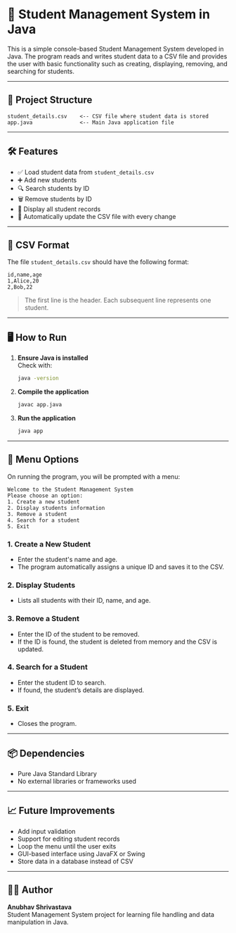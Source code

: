 # 📘 Student Management System in Java

This is a simple console-based Student Management System developed in Java. The program reads and writes student data to a CSV file and provides the user with basic functionality such as creating, displaying, removing, and searching for students.

---

## 📂 Project Structure

```
student_details.csv    <-- CSV file where student data is stored
app.java               <-- Main Java application file
```

---

## 🛠️ Features

- ✅ Load student data from `student_details.csv`
- ➕ Add new students
- 🔍 Search students by ID
- 🗑️ Remove students by ID
- 👀 Display all student records
- 📄 Automatically update the CSV file with every change

---

## 🧾 CSV Format

The file `student_details.csv` should have the following format:

```
id,name,age
1,Alice,20
2,Bob,22
```

> The first line is the header. Each subsequent line represents one student.

---

## 🖥️ How to Run

1. **Ensure Java is installed**  
   Check with:
   ```bash
   java -version
   ```

2. **Compile the application**
   ```bash
   javac app.java
   ```

3. **Run the application**
   ```bash
   java app
   ```

---

## 🧮 Menu Options

On running the program, you will be prompted with a menu:

```
Welcome to the Student Management System
Please choose an option:
1. Create a new student
2. Display students information
3. Remove a student
4. Search for a student
5. Exit
```

### 1. Create a New Student
- Enter the student's name and age.
- The program automatically assigns a unique ID and saves it to the CSV.

### 2. Display Students
- Lists all students with their ID, name, and age.

### 3. Remove a Student
- Enter the ID of the student to be removed.
- If the ID is found, the student is deleted from memory and the CSV is updated.

### 4. Search for a Student
- Enter the student ID to search.
- If found, the student’s details are displayed.

### 5. Exit
- Closes the program.

---

## 📦 Dependencies

- Pure Java Standard Library
- No external libraries or frameworks used

---

## 📈 Future Improvements

- Add input validation
- Support for editing student records
- Loop the menu until the user exits
- GUI-based interface using JavaFX or Swing
- Store data in a database instead of CSV

---

## 👨‍💻 Author

**Anubhav Shrivastava**  
Student Management System project for learning file handling and data manipulation in Java.